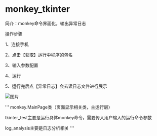 # monkey_tkinter
简介：monkey命令界面化，输出异常日志

操作步骤

1、连接手机

2、点击【获取】运行中程序的包名

3、输入参数配置

4、运行

5、运行完后点【异常日志】会去读日志文件进行展示

![图片](https://user-images.githubusercontent.com/74752752/124572266-19324280-de7b-11eb-8da1-bbd40ad1ac93.png)

'''
monkey.MainPage类（页面显示相关类，主运行层）

tkinter_test主要是运行具体monkey命令，需要传入用户输入的运行命令参数

log_analysis主要是日志分析相关
'''
